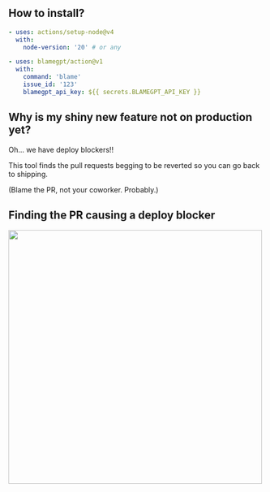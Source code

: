 ## How to install? 

```yaml
- uses: actions/setup-node@v4
  with:
    node-version: '20' # or any

- uses: blamegpt/action@v1
  with:
    command: 'blame'
    issue_id: '123'
    blamegpt_api_key: ${{ secrets.BLAMEGPT_API_KEY }}
```

## Why is my shiny new feature not on production yet?

Oh... we have deploy blockers!!

This tool finds the pull requests begging to be reverted so you can go back to shipping.


(Blame the PR, not your coworker. Probably.)


## Finding the PR causing a deploy blocker
<img src="https://github.com/user-attachments/assets/213890a8-9575-4fb8-82df-5a130e53880b" height=500>

